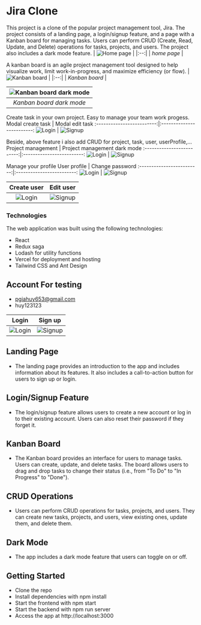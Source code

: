 # Jira Clone
This project is a clone of the popular project management tool, Jira. The project consists of a landing page, a login/signup feature, and a page with a Kanban board for managing tasks. Users can perform CRUD (Create, Read, Update, and Delete) operations for tasks, projects, and users. The project also includes a dark mode feature.
| ![Home page](https://github.com/giahuy405/Jira/blob/main/web-img/home.png) | 
|:--:| 
| *home page* |


 
A kanban board is an agile project management tool designed to help visualize work, limit work-in-progress, and maximize efficiency (or flow). 
| ![Kanban board](https://github.com/giahuy405/Jira/blob/main/web-img/kanban-board.png) | 
|:--:| 
| *Kanban board* |

| ![Kanban board dark mode](https://github.com/giahuy405/Jira/blob/main/web-img/kanban-board-darkmode.png) | 
|:--:| 
| *Kanban board dark mode* |

Create task in your own project. Easy to manage your team work progess.
Modal create task        |  Modal edit task
:-------------------------:|:-------------------------:
![Login](https://github.com/giahuy405/Jira/blob/main/web-img/modal-create-task.png)  |  ![Signup](https://github.com/giahuy405/Jira/blob/main/web-img/edit-task.png)


Beside, above feature i also add CRUD for project, task, user, userProfile,... 
Project management         |  Project management dark mode
:-------------------------:|:-------------------------:
![Login](https://github.com/giahuy405/Jira/blob/main/web-img/project-manager.png)  |  ![Signup](https://github.com/giahuy405/Jira/blob/main/web-img/project-manager-darkmode.png)

Manage your profile
User profile               |  Change password
:-------------------------:|:-------------------------:
![Login](https://github.com/giahuy405/Jira/blob/main/web-img/user-profile.png)  |  ![Signup](https://github.com/giahuy405/Jira/blob/main/web-img/user-profile-2.png)

Create user         |  Edit user
:-------------------------:|:-------------------------:
![Login](https://github.com/giahuy405/Jira/blob/main/web-img/create-user.png)  |  ![Signup](https://github.com/giahuy405/Jira/blob/main/web-img/edit-user.png)

### Technologies
The web application was built using the following technologies:
* React 
* Redux saga
* Lodash for utility functions
* Vercel for deployment and hosting
* Tailwind CSS and Ant Design 
 

## Account For testing
- pgiahuy653@gmail.com
- huy123123

Login                      |  Sign up
:-------------------------:|:-------------------------:
![Login](https://github.com/giahuy405/Jira/blob/main/web-img/login.png)  |  ![Signup](https://github.com/giahuy405/Jira/blob/main/web-img/signup.png)


## Landing Page
* The landing page provides an introduction to the app and includes information about its features. It also includes a call-to-action button for users to sign up or login.

## Login/Signup Feature
* The login/signup feature allows users to create a new account or log in to their existing account. Users can also reset their password if they forget it.

## Kanban Board
* The Kanban board provides an interface for users to manage tasks. Users can create, update, and delete tasks. The board allows users to drag and drop tasks to change their status (i.e., from "To Do" to "In Progress" to "Done").

## CRUD Operations
* Users can perform CRUD operations for tasks, projects, and users. They can create new tasks, projects, and users, view existing ones, update them, and delete them.

## Dark Mode
* The app includes a dark mode feature that users can toggle on or off.

## Getting Started
* Clone the repo
* Install dependencies with npm install
* Start the frontend with npm start
* Start the backend with npm run server
* Access the app at http://localhost:3000

 

